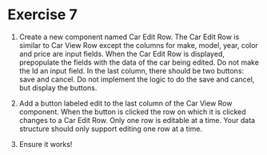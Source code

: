 # Exercise 7

1. Create a new component named Car Edit Row. The Car Edit Row is similar to Car View Row except the columns for make, model, year, color and price are input fields. When the Car Edit Row is displayed, prepopulate the fields with the data of the car being edited. Do not make the Id an input field. In the last column, there should be two buttons: save and cancel. Do not implement the logic to do the save and cancel, but display the buttons.

2. Add a button labeled edit to the last column of the Car View Row component. When the button is clicked the row on which it is clicked changes to a Car Edit Row. Only one row is editable at a time. Your data structure should only support editing one row at a time.

3. Ensure it works!